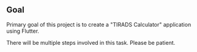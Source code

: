 ## Goal

Primary goal of this project is to create a "TIRADS Calculator" application using Flutter. 

There will be multiple steps involved in this task. Please be patient. 